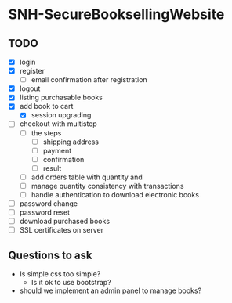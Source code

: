 # SNH-SecureBooksellingWebsite

## TODO
- [x] login
- [x] register
  - [ ] email confirmation after registration
- [x] logout
- [x] listing purchasable books
- [x] add book to cart
  - [X] session upgrading
- [ ] checkout with multistep
  - [ ] the steps
      - [ ] shipping address
      - [ ] payment
      - [ ] confirmation
      - [ ] result
  - [ ] add orders table with quantity and
  - [ ] manage quantity consistency with transactions
  - [ ] handle authentication to download electronic books
- [ ] password change
- [ ] password reset
- [ ] download purchased books
- [ ] SSL certificates on server

## Questions to ask
- Is simple css too simple?
  - Is it ok to use bootstrap?
- should we implement an admin panel to manage books?
